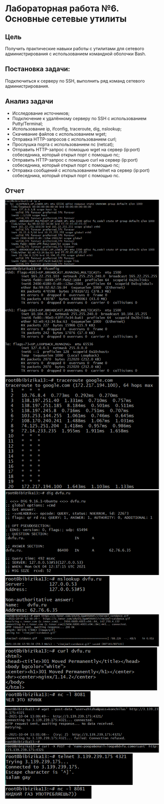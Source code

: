 # Лабораторная работа №6. Основные сетевые утилиты


## Цель

Получить практические навыки работы с утилитами для сетевого администрирования с использованием командной оболочки Bash.


## Постановка задачи:

Подключиться к серверу по SSH, выполнить ряд команд сетевого администрирования.


## Анализ задачи
- Исследование источников;
- Подключение к удалённому серверу по SSH с использованием Putty/Terminal;
- Использование ip, ifconfig, traceroute, dig, nslookup;
- Скачивание файлов с использованием wget;
- Отправка HTTP-запросов с использованием curl;
- Прослушка порта с использованием nc (netcat);
- Отправить HTTP-запрос с помощью wget на сервер (ip:port) собеседника, который открыл порт с помощью nc;
- Отправить HTTP-запрос с помощью curl на сервер (ip:port) собеседника, который открыл порт с помощью nc;
- Отправка сообщений с использованием telnet на сервер (ip:port) собеседника, который открыл порт с помощью nc.


## Отчет

![](s1.png)
![](s2.png)
![](s3.png)
![](s4.png)
![](s5.png)
![](s6.png)
![](s7.png)
![](s8.png)
![](s9.png)
![](s10.png)
![](s11.png)
![](s12.png)
